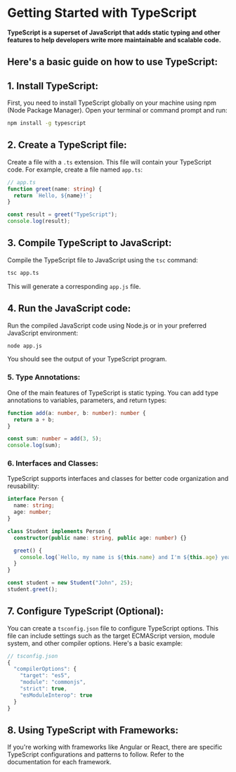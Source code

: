# Getting Started with TypeScript

**TypeScript is a superset of JavaScript that adds static typing and other features to help developers write more maintainable and scalable code.**


##  Here's a basic guide on how to use TypeScript:

## 1. Install TypeScript:
First, you need to install TypeScript globally on your machine using npm (Node Package Manager). Open your terminal or command prompt and run:
```bash
npm install -g typescript
```

## 2. Create a TypeScript file:
Create a file with a `.ts` extension. This file will contain your TypeScript code. For example, create a file named `app.ts`:
```typescript
// app.ts
function greet(name: string) {
  return `Hello, ${name}!`;
}

const result = greet("TypeScript");
console.log(result);
```

## 3. Compile TypeScript to JavaScript:
Compile the TypeScript file to JavaScript using the `tsc` command:
```bash
tsc app.ts
```
This will generate a corresponding `app.js` file.

## 4. Run the JavaScript code:
Run the compiled JavaScript code using Node.js or in your preferred JavaScript environment:
```bash
node app.js
```
You should see the output of your TypeScript program.

### 5. Type Annotations:
One of the main features of TypeScript is static typing. You can add type annotations to variables, parameters, and return types:
```typescript
function add(a: number, b: number): number {
  return a + b;
}

const sum: number = add(3, 5);
console.log(sum);
```

### 6. Interfaces and Classes:
TypeScript supports interfaces and classes for better code organization and reusability:
```typescript
interface Person {
  name: string;
  age: number;
}

class Student implements Person {
  constructor(public name: string, public age: number) {}

  greet() {
    console.log(`Hello, my name is ${this.name} and I'm ${this.age} years old.`);
  }
}

const student = new Student("John", 25);
student.greet();
```

## 7. Configure TypeScript (Optional):
You can create a `tsconfig.json` file to configure TypeScript options. This file can include settings such as the target ECMAScript version, module system, and other compiler options. 
Here's a basic example:
```typescript
// tsconfig.json
{
  "compilerOptions": {
    "target": "es5",
    "module": "commonjs",
    "strict": true,
    "esModuleInterop": true
  }
}
```

## 8. Using TypeScript with Frameworks:
If you're working with frameworks like Angular or React, there are specific TypeScript configurations and patterns to follow. Refer to the documentation for each framework.